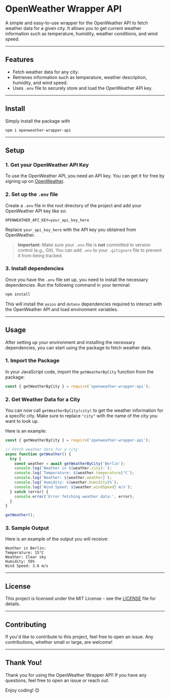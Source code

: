 # OpenWeather Wrapper API

A simple and easy-to-use wrapper for the OpenWeather API to fetch weather data for a given city. It allows you to get current weather information such as temperature, humidity, weather conditions, and wind speed.

---

## Features

- Fetch weather data for any city.
- Retrieves information such as temperature, weather description, humidity, and wind speed.
- Uses `.env` file to securely store and load the OpenWeather API key.

---
## Install
Simply install the package with
```
npm i openweather-wrapper-api
```

---

## Setup

### 1. **Get your OpenWeather API Key**

To use the OpenWeather API, you need an API key. You can get it for free by signing up on [OpenWeather](https://openweathermap.org/).

### 2. **Set up the `.env` file**

Create a `.env` file in the root directory of the project and add your OpenWeather API key like so:

```env
OPENWEATHER_API_KEY=your_api_key_here
```

Replace `your_api_key_here` with the API key you obtained from OpenWeather.

> **Important:** Make sure your `.env` file is **not** committed to version control (e.g., Git). You can add `.env` to your `.gitignore` file to prevent it from being tracked.

### 3. **Install dependencies**

Once you have the `.env` file set up, you need to install the necessary dependencies. Run the following command in your terminal:

```bash
npm install
```

This will install the `axios` and `dotenv` dependencies required to interact with the OpenWeather API and load environment variables.

---

## Usage

After setting up your environment and installing the necessary dependencies, you can start using the package to fetch weather data.

### 1. **Import the Package**

In your JavaScript code, import the `getWeatherByCity` function from the package:

```js
const { getWeatherByCity } = require('openweather-wrapper-api');
```

### 2. **Get Weather Data for a City**

You can now call `getWeatherByCity(city)` to get the weather information for a specific city. Make sure to replace `"city"` with the name of the city you want to look up.

Here is an example:

```js
const { getWeatherByCity } = require('openweather-wrapper-api');

// Fetch weather data for a city
async function getWeather() {
  try {
    const weather = await getWeatherByCity('Berlin');
    console.log(`Weather in ${weather.city}:`);
    console.log(`Temperature: ${weather.temperature}°C`);
    console.log(`Weather: ${weather.weather}`);
    console.log(`Humidity: ${weather.humidity}%`);
    console.log(`Wind Speed: ${weather.windSpeed} m/s`);
  } catch (error) {
    console.error('Error fetching weather data:', error);
  }
}

getWeather();
```

### 3. **Sample Output**

Here is an example of the output you will receive:

```
Weather in Berlin:
Temperature: 15°C
Weather: Clear sky
Humidity: 50%
Wind Speed: 3.6 m/s
```

---

## License

This project is licensed under the MIT License - see the [LICENSE](LICENSE) file for details.

---

## Contributing

If you'd like to contribute to this project, feel free to open an issue. Any contributions, whether small or large, are welcome!

---

## Thank You!

Thank you for using the OpenWeather Wrapper API! If you have any questions, feel free to open an issue or reach out.

Enjoy coding! 😊
```
